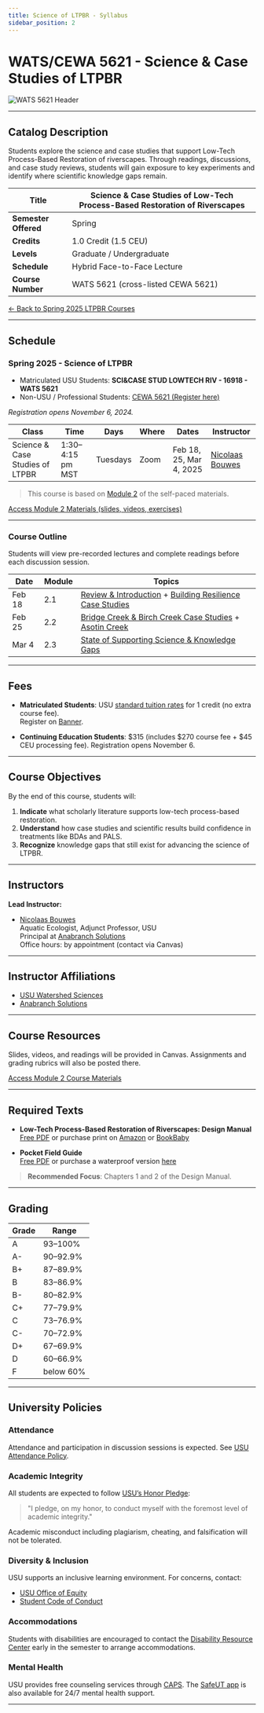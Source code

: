 ```yaml
---
title: Science of LTPBR - Syllabus
sidebar_position: 2
---
```


# WATS/CEWA 5621 - Science & Case Studies of LTPBR

![WATS 5621 Header](/img/courses/WATS-5621_header_C.png)

---

## Catalog Description

Students explore the science and case studies that support Low-Tech Process-Based Restoration of riverscapes. Through readings, discussions, and case study reviews, students will gain exposure to key experiments and identify where scientific knowledge gaps remain.

| **Title** | Science & Case Studies of Low-Tech Process-Based Restoration of Riverscapes |
|-----------|----------------------------------------------------------------------------|
| **Semester Offered** | Spring |
| **Credits** | 1.0 Credit (1.5 CEU) |
| **Levels** | Graduate / Undergraduate |
| **Schedule** | Hybrid Face-to-Face Lecture |
| **Course Number** | WATS 5621 (cross-listed CEWA 5621) |

[← Back to Spring 2025 LTPBR Courses](/workshops/2025/USU/)

---

## Schedule

### Spring 2025 - Science of LTPBR

- Matriculated USU Students: **SCI&CASE STUD LOWTECH RIV - 16918 - WATS 5621**
- Non-USU / Professional Students: [CEWA 5621 (Register here)](https://cpe.usu.edu/search/publicCourseSearchDetails.do?method=load&courseId=1073960)

*Registration opens November 6, 2024.*

| Class | Time | Days | Where | Dates | Instructor |
|-------|------|------|-------|-------|------------|
| Science & Case Studies of LTPBR | 1:30–4:15 pm MST | Tuesdays | Zoom | Feb 18, 25, Mar 4, 2025 | [Nicolaas Bouwes](/workshops/2020/SGI/#instruction-team) |

> This course is based on [Module 2](/workshops/2020/SGI/Modules/module2) of the self-paced materials.

[Access Module 2 Materials (slides, videos, exercises)](/workshops/2020/SGI/Modules/module2)

---

### Course Outline

Students will view pre-recorded lectures and complete readings before each discussion session.

| Date | Module | Topics |
|------|--------|--------|
| Feb 18 | 2.1 | [Review & Introduction](http://lowtechpbr.restoration.usu.edu/workshops/2020/SGI/Modules/module2#b-mimicking--promoting-wood-accumulation--beaver-dam-activity) + [Building Resilience Case Studies](http://lowtechpbr.restoration.usu.edu/workshops/2020/SGI/Modules/module2#e-building-resilience-with-low-tech) |
| Feb 25 | 2.2 | [Bridge Creek & Birch Creek Case Studies](http://lowtechpbr.restoration.usu.edu/workshops/2020/SGI/Modules/module2#c-beaver-dam-analogues-bridge-creek--birch-creek) + [Asotin Creek](http://lowtechpbr.restoration.usu.edu/workshops/2020/SGI/Modules/module2#d-post-assisted-log-structures-case-study-asotin-creek) |
| Mar 4 | 2.3 | [State of Supporting Science & Knowledge Gaps](http://lowtechpbr.restoration.usu.edu/workshops/2020/SGI/Modules/module2#f-where-science-is-at-ongoing--outstanding-science) |

---

## Fees

- **Matriculated Students**: USU [standard tuition rates](https://www.usu.edu/registrar/registration/payment/) for 1 credit (no extra course fee).  
  Register on [Banner](http://banner.usu.edu).

- **Continuing Education Students**: $315 (includes $270 course fee + $45 CEU processing fee). Registration opens November 6.

---

## Course Objectives

By the end of this course, students will:

1. **Indicate** what scholarly literature supports low-tech process-based restoration.
2. **Understand** how case studies and scientific results build confidence in treatments like BDAs and PALS.
3. **Recognize** knowledge gaps that still exist for advancing the science of LTPBR.

---

## Instructors

**Lead Instructor:**

- [Nicolaas Bouwes](https://www.researchgate.net/profile/Nick_Bouwes)  
  Aquatic Ecologist, Adjunct Professor, USU  
  Principal at [Anabranch Solutions](https://www.anabranchsolutions.com/nick-bouwes.html)  
  Office hours: by appointment (contact via Canvas)

---

## Instructor Affiliations

- [USU Watershed Sciences](https://qcnr.usu.edu/wats/index)  
- [Anabranch Solutions](https://www.anabranchsolutions.com/)

---

## Course Resources

Slides, videos, and readings will be provided in Canvas. Assignments and grading rubrics will also be posted there.

[Access Module 2 Course Materials](/workshops/2020/SGI/Modules/module2)

---

## Required Texts

- **Low-Tech Process-Based Restoration of Riverscapes: Design Manual**  
  [Free PDF](/manual) or purchase print on [Amazon](https://www.amazon.com/Low-Tech-Process-Based-Restoration-Riverscapes-Design/dp/1543972993) or [BookBaby](https://store.bookbaby.com/bookshop/book/index.aspx?bookURL=Low-Tech-Process-Based-Restoration-of-Riverscapes)

- **Pocket Field Guide**  
  [Free PDF](/resources/pocket) or purchase a waterproof version [here](http://www.anabranchsolutions.com/store/p7/pocketguide.html)

> **Recommended Focus**: Chapters 1 and 2 of the Design Manual.

---

## Grading

| Grade | Range |
|-------|-------|
| A | 93–100% |
| A- | 90–92.9% |
| B+ | 87–89.9% |
| B | 83–86.9% |
| B- | 80–82.9% |
| C+ | 77–79.9% |
| C | 73–76.9% |
| C- | 70–72.9% |
| D+ | 67–69.9% |
| D | 60–66.9% |
| F | below 60% |

---

## University Policies

### Attendance

Attendance and participation in discussion sessions is expected. See [USU Attendance Policy](https://catalog.usu.edu/content.php?catoid=12&navoid=3160).

### Academic Integrity

All students are expected to follow [USU’s Honor Pledge](https://studentconduct.usu.edu/studentcode/article6):

> "I pledge, on my honor, to conduct myself with the foremost level of academic integrity."

Academic misconduct including plagiarism, cheating, and falsification will not be tolerated.

### Diversity & Inclusion

USU supports an inclusive learning environment. For concerns, contact:

- [USU Office of Equity](https://equity.usu.edu)
- [Student Code of Conduct](https://studentconduct.usu.edu/studentcode/)

### Accommodations

Students with disabilities are encouraged to contact the [Disability Resource Center](http://www.usu.edu/drc/) early in the semester to arrange accommodations.

### Mental Health

USU provides free counseling services through [CAPS](https://counseling.usu.edu/). The [SafeUT app](https://healthcare.utah.edu/uni/programs/safe-ut-smartphone-app) is also available for 24/7 mental health support.

---
